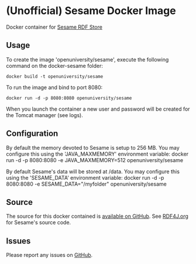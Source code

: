 (Unofficial) Sesame Docker Image
================================

Docker container for [Sesame RDF Store](http://rdf4j.org)

Usage
-----
To create the image 'openuniversity/sesame', execute the following command on the docker-sesame folder:  

	docker build -t openuniversity/sesame

To run the image and bind to port 8080:

	docker run -d -p 8080:8080 openuniversity/sesame
		
When you launch the container a new user and password will be created for the Tomcat manager (see logs).

Configuration
-------------

By default the memory devoted to Sesame is setup to 256 MB. You may configure this using the 'JAVA_MAXMEMORY' environment variable:
	docker run -d -p 8080:8080 -e JAVA_MAXMEMORY=512 openuniversity/sesame
	
By default Sesame's data will be stored at /data. You may configure this using the 'SESAME_DATA' environment variable:
	docker run -d -p 8080:8080 -e SESAME_DATA="/myfolder" openuniversity/sesame

Source
------
The source for this docker contained is [available on GitHub](https://github.com/kmi-dockerfiles/sesame).
See [RDF4J.org](http://rdf4j.org) for Sesame's source code.

Issues
------
Please report any issues on [GitHub](https://github.com/kmi-dockerfiles/sesame/issues).
